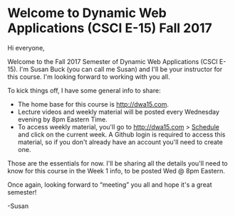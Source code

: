 # Welcome to Dynamic Web Applications (CSCI E-15) Fall 2017

Hi everyone,

Welcome to the Fall 2017 Semester of Dynamic Web Applications (CSCI E-15). I'm Susan Buck (you can call me Susan) and I'll be your instructor for this course. I'm looking forward to working with you all.

To kick things off, I have some general info to share:

+ The home base for this course is <http://dwa15.com>.
+ Lecture videos and weekly material will be posted every Wednesday evening by 8pm Eastern Time.
+ To access weekly material, you'll go to <http://dwa15.com> > [Schedule](http://dwa15.com/schedule) and click on the current week. A Github login is required to access this material, so if you don't already have an account you'll need to create one.

Those are the essentials for now. I'll be sharing all the details you'll need to know for this course in the Week 1 info, to be posted Wed @ 8pm Eastern.

Once again, looking forward to &ldquo;meeting&rdquo; you all and hope it's a great semester!

-Susan
